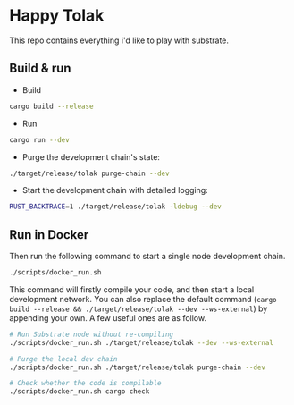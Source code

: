 # Happy Tolak

This repo contains everything i'd like to play with substrate.

## Build & run

- Build

```sh
cargo build --release
```

- Run

```sh
cargo run --dev
```

- Purge the development chain's state:

```bash
./target/release/tolak purge-chain --dev
```

- Start the development chain with detailed logging:

```bash
RUST_BACKTRACE=1 ./target/release/tolak -ldebug --dev
```

## Run in Docker

Then run the following command to start a single node development chain.

```bash
./scripts/docker_run.sh
```

This command will firstly compile your code, and then start a local development network. You can
also replace the default command
(`cargo build --release && ./target/release/tolak --dev --ws-external`)
by appending your own. A few useful ones are as follow.

```bash
# Run Substrate node without re-compiling
./scripts/docker_run.sh ./target/release/tolak --dev --ws-external

# Purge the local dev chain
./scripts/docker_run.sh ./target/release/tolak purge-chain --dev

# Check whether the code is compilable
./scripts/docker_run.sh cargo check
```
